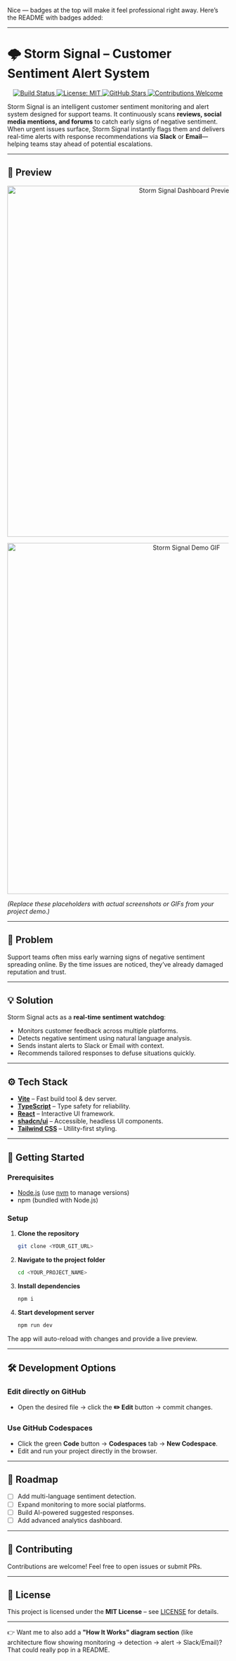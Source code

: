 Nice — badges at the top will make it feel professional right away. Here’s the README with badges added:

---

# 🌩 Storm Signal – Customer Sentiment Alert System

<p align="center">
  <a href="https://github.com/<YOUR_USERNAME>/<YOUR_REPO>/actions">
    <img src="https://img.shields.io/github/actions/workflow/status/<YOUR_USERNAME>/<YOUR_REPO>/ci.yml?branch=main" alt="Build Status">
  </a>
  <a href="https://github.com/<YOUR_USERNAME>/<YOUR_REPO>/blob/main/LICENSE">
    <img src="https://img.shields.io/badge/license-MIT-blue.svg" alt="License: MIT">
  </a>
  <a href="https://github.com/<YOUR_USERNAME>/<YOUR_REPO>/stargazers">
    <img src="https://img.shields.io/github/stars/<YOUR_USERNAME>/<YOUR_REPO>?style=social" alt="GitHub Stars">
  </a>
  <a href="https://github.com/<YOUR_USERNAME>/<YOUR_REPO>/issues">
    <img src="https://img.shields.io/badge/contributions-welcome-brightgreen.svg" alt="Contributions Welcome">
  </a>
</p>  

Storm Signal is an intelligent customer sentiment monitoring and alert system designed for support teams. It continuously scans **reviews, social media mentions, and forums** to catch early signs of negative sentiment. When urgent issues surface, Storm Signal instantly flags them and delivers real-time alerts with response recommendations via **Slack** or **Email**—helping teams stay ahead of potential escalations.

---

## 📸 Preview

<p align="center">
  <img src="docs/screenshot.png" alt="Storm Signal Dashboard Preview" width="800"/>
</p>  

<p align="center">
  <img src="docs/demo.gif" alt="Storm Signal Demo GIF" width="800"/>
</p>  

*(Replace these placeholders with actual screenshots or GIFs from your project demo.)*

---

## 🚨 Problem

Support teams often miss early warning signs of negative sentiment spreading online. By the time issues are noticed, they’ve already damaged reputation and trust.

---

## 💡 Solution

Storm Signal acts as a **real-time sentiment watchdog**:

* Monitors customer feedback across multiple platforms.
* Detects negative sentiment using natural language analysis.
* Sends instant alerts to Slack or Email with context.
* Recommends tailored responses to defuse situations quickly.

---

## ⚙️ Tech Stack

* **[Vite](https://vitejs.dev/)** – Fast build tool & dev server.
* **[TypeScript](https://www.typescriptlang.org/)** – Type safety for reliability.
* **[React](https://react.dev/)** – Interactive UI framework.
* **[shadcn/ui](https://ui.shadcn.com/)** – Accessible, headless UI components.
* **[Tailwind CSS](https://tailwindcss.com/)** – Utility-first styling.

---

## 🚀 Getting Started

### Prerequisites

* [Node.js](https://nodejs.org/) (use [nvm](https://github.com/nvm-sh/nvm) to manage versions)
* npm (bundled with Node.js)

### Setup

1. **Clone the repository**

   ```bash
   git clone <YOUR_GIT_URL>
   ```

2. **Navigate to the project folder**

   ```bash
   cd <YOUR_PROJECT_NAME>
   ```

3. **Install dependencies**

   ```bash
   npm i
   ```

4. **Start development server**

   ```bash
   npm run dev
   ```

The app will auto-reload with changes and provide a live preview.

---

## 🛠 Development Options

### Edit directly on GitHub

* Open the desired file → click the **✏️ Edit** button → commit changes.

### Use GitHub Codespaces

* Click the green **Code** button → **Codespaces** tab → **New Codespace**.
* Edit and run your project directly in the browser.

---

## 📡 Roadmap

* [ ] Add multi-language sentiment detection.
* [ ] Expand monitoring to more social platforms.
* [ ] Build AI-powered suggested responses.
* [ ] Add advanced analytics dashboard.

---

## 🤝 Contributing

Contributions are welcome! Feel free to open issues or submit PRs.

---

## 📜 License

This project is licensed under the **MIT License** – see [LICENSE](LICENSE) for details.

---

👉 Want me to also add a **"How It Works" diagram section** (like architecture flow showing monitoring → detection → alert → Slack/Email)? That could really pop in a README.
